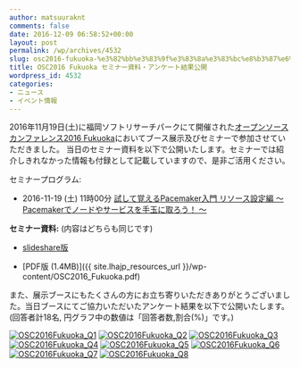 ```yaml
---
author: matsuuraknt
comments: false
date: 2016-12-09 06:58:52+00:00
layout: post
permalink: /wp/archives/4532
slug: osc2016-fukuoka-%e3%82%bb%e3%83%9f%e3%83%8a%e3%83%bc%e8%b3%87%e6%96%99%e3%83%bb%e3%82%a2%e3%83%b3%e3%82%b1%e3%83%bc%e3%83%88%e7%b5%90%e6%9e%9c%e5%85%ac%e9%96%8b
title: OSC2016 Fukuoka セミナー資料・アンケート結果公開
wordpress_id: 4532
categories:
- ニュース
- イベント情報
---
```


2016年11月19日(土)に福岡ソフトリサーチパークにて開催された[オープンソースカンファレンス2016 Fukuoka](http://www.ospn.jp/osc2016-fukuoka/)においてブース展示及びセミナーで参加させていただきました。
当日のセミナー資料を以下で公開いたします。セミナーでは紹介しきれなかった情報も付録として記載していますので、是非ご活用ください。

セミナープログラム:



	
  * 2016-11-19 (土) 11時00分 [試して覚えるPacemaker入門 リソース設定編 ～ Pacemakerでノードやサービスを手玉に取ろう！ ～](https://www.ospn.jp/osc2016-fukuoka/modules/eguide/event.php?eid=21)


**セミナー資料:** (内容はどちらも同じです)



	
  * [slideshare版](http://www.slideshare.net/ssuser5e5dc9/pacemaker-69943002)

	
  * [PDF版 (1.4MB)]({{ site.lhajp_resources_url }}/wp-content/OSC2016_Fukuoka.pdf)


また、展示ブースにもたくさんの方にお立ち寄りいただきありがとうございました。当日ブースにてご協力いただいたアンケート結果を以下で公開いたします。
(回答者計18名, 円グラフ中の数値は「回答者数,割合(%)」です。)

[![OSC2016Fukuoka_Q1](/assets/images/wp-content/osc_fukuoka2016_1.png)](/assets/images/wp-content/osc_fukuoka2016_1.png)
[![OSC2016Fukuoka_Q2](/assets/images/wp-content/osc_fukuoka2016_2.png)](/assets/images/wp-content/osc_fukuoka2016_2.png)
[![OSC2016Fukuoka_Q3](/assets/images/wp-content/osc_fukuoka2016_3.png)](/assets/images/wp-content/osc_fukuoka2016_3.png)
[![OSC2016Fukuoka_Q4](/assets/images/wp-content/osc_fukuoka2016_4.png)](/assets/images/wp-content/osc_fukuoka2016_4.png)
[![OSC2016Fukuoka_Q5](/assets/images/wp-content/osc_fukuoka2016_5.png)](/assets/images/wp-content/osc_fukuoka2016_5.png)
[![OSC2016Fukuoka_Q6](/assets/images/wp-content/osc_fukuoka2016_6.png)](/assets/images/wp-content/osc_fukuoka2016_6.png)
[![OSC2016Fukuoka_Q7](/assets/images/wp-content/osc_fukuoka2016_7.png)](/assets/images/wp-content/osc_fukuoka2016_7.png)
[![OSC2016Fukuoka_Q8](/assets/images/wp-content/osc_fukuoka2016_8.png)](/assets/images/wp-content/osc_fukuoka2016_8.png)
